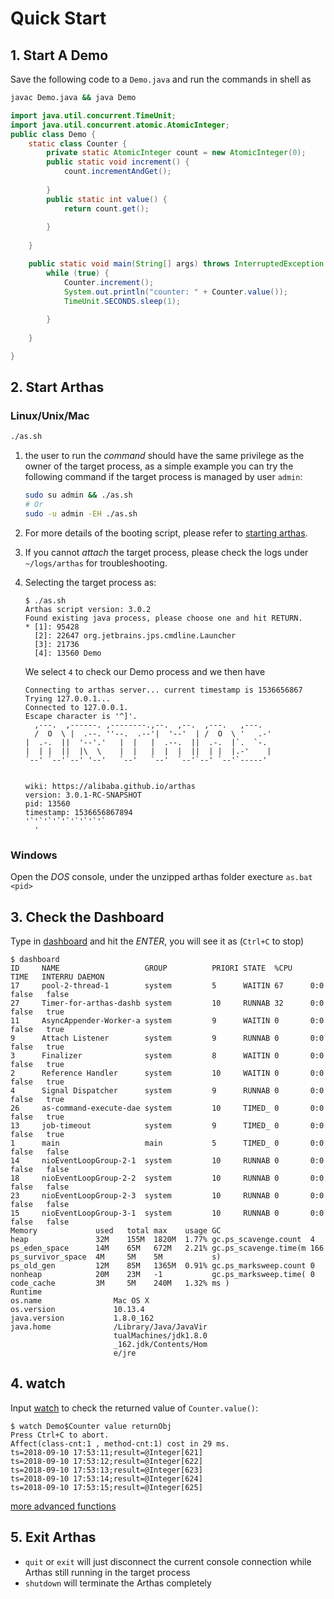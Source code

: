 Quick Start
===========

## 1. Start A Demo

Save the following code to a `Demo.java` and run the commands in shell as 

```bash
javac Demo.java && java Demo
```

```java
import java.util.concurrent.TimeUnit;
import java.util.concurrent.atomic.AtomicInteger;
public class Demo {
    static class Counter {
        private static AtomicInteger count = new AtomicInteger(0);
        public static void increment() {
            count.incrementAndGet();
        
        }
        public static int value() {
            return count.get();
        
        }
    
    }

    public static void main(String[] args) throws InterruptedException {
        while (true) {
            Counter.increment();
            System.out.println("counter: " + Counter.value());
            TimeUnit.SECONDS.sleep(1);
        
        }
    
    }

}
```

## 2. Start Arthas

### Linux/Unix/Mac

```bash
./as.sh
```


1. the user to run the *command* should have the same privilege as the owner of the target process, as a simple example you can try the following command if the target process is managed by user `admin`:

    ```bash
    sudo su admin && ./as.sh
    # Or
    sudo -u admin -EH ./as.sh
    ```

2. For more details of the booting script, please refer to [starting arthas](start-arthas.md).

3. If you cannot *attach* the target process, please check the logs under `~/logs/arthas` for troubleshooting.

4. Selecting the target process as:

    ```
    $ ./as.sh
    Arthas script version: 3.0.2
    Found existing java process, please choose one and hit RETURN.
    * [1]: 95428 
      [2]: 22647 org.jetbrains.jps.cmdline.Launcher
      [3]: 21736
      [4]: 13560 Demo
    ```

    We select `4` to check our Demo process and we then have

    ```
    Connecting to arthas server... current timestamp is 1536656867
    Trying 127.0.0.1...
    Connected to 127.0.0.1.
    Escape character is '^]'.
      ,---.  ,------. ,--------.,--.  ,--.  ,---.   ,---.
      /  O  \ |  .--. ''--.  .--'|  '--'  | /  O  \ '   .-'
    |  .-.  ||  '--'.'   |  |   |  .--.  ||  .-.  |`.  `-.
    |  | |  ||  |\  \    |  |   |  |  |  ||  | |  |.-'    |
    `--' `--'`--' '--'   `--'   `--'  `--'`--' `--'`-----'


    wiki: https://alibaba.github.io/arthas
    version: 3.0.1-RC-SNAPSHOT
    pid: 13560
    timestamp: 1536656867894
    '`'`'`'`'`'`'`'`'`
      '
    ```

### Windows

Open the *DOS* console, under the unzipped arthas folder execture `as.bat <pid>`


## 3. Check the Dashboard

Type in [dashboard](dashboard.md) and hit the *ENTER*, you will see it as (`Ctrl+C` to stop)

```
$ dashboard
ID     NAME                   GROUP          PRIORI STATE  %CPU    TIME   INTERRU DAEMON
17     pool-2-thread-1        system         5      WAITIN 67      0:0    false   false
27     Timer-for-arthas-dashb system         10     RUNNAB 32      0:0    false   true
11     AsyncAppender-Worker-a system         9      WAITIN 0       0:0    false   true
9      Attach Listener        system         9      RUNNAB 0       0:0    false   true
3      Finalizer              system         8      WAITIN 0       0:0    false   true
2      Reference Handler      system         10     WAITIN 0       0:0    false   true
4      Signal Dispatcher      system         9      RUNNAB 0       0:0    false   true
26     as-command-execute-dae system         10     TIMED_ 0       0:0    false   true
13     job-timeout            system         9      TIMED_ 0       0:0    false   true
1      main                   main           5      TIMED_ 0       0:0    false   false
14     nioEventLoopGroup-2-1  system         10     RUNNAB 0       0:0    false   false
18     nioEventLoopGroup-2-2  system         10     RUNNAB 0       0:0    false   false
23     nioEventLoopGroup-2-3  system         10     RUNNAB 0       0:0    false   false
15     nioEventLoopGroup-3-1  system         10     RUNNAB 0       0:0    false   false
Memory             used   total max    usage GC
heap               32M    155M  1820M  1.77% gc.ps_scavenge.count  4
ps_eden_space      14M    65M   672M   2.21% gc.ps_scavenge.time(m 166
ps_survivor_space  4M     5M    5M           s)
ps_old_gen         12M    85M   1365M  0.91% gc.ps_marksweep.count 0
nonheap            20M    23M   -1           gc.ps_marksweep.time( 0
code_cache         3M     5M    240M   1.32% ms )
Runtime
os.name                Mac OS X
os.version             10.13.4
java.version           1.8.0_162
java.home              /Library/Java/JavaVir
                       tualMachines/jdk1.8.0
                       _162.jdk/Contents/Hom
                       e/jre
```

## 4. watch

Input [watch](watch.md) to check the returned value of `Counter.value()`:

```
$ watch Demo$Counter value returnObj
Press Ctrl+C to abort.
Affect(class-cnt:1 , method-cnt:1) cost in 29 ms.
ts=2018-09-10 17:53:11;result=@Integer[621]
ts=2018-09-10 17:53:12;result=@Integer[622]
ts=2018-09-10 17:53:13;result=@Integer[623]
ts=2018-09-10 17:53:14;result=@Integer[624]
ts=2018-09-10 17:53:15;result=@Integer[625]
```

[more advanced functions](advanced-use.md)

## 5. Exit Arthas

- `quit` or `exit` will just disconnect the current console connection while Arthas still running in the target process
- `shutdown` will terminate the Arthas completely

